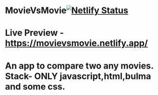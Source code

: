 # MovieVsMovie[![Netlify Status](https://api.netlify.com/api/v1/badges/71399b45-8b29-483e-8d82-f1fc4e9adb92/deploy-status)](https://app.netlify.com/sites/movievsmovie/deploys)

# Live Preview - https://movievsmovie.netlify.app/

# An app to compare two any movies. Stack- ONLY javascript,html,bulma and some css.
